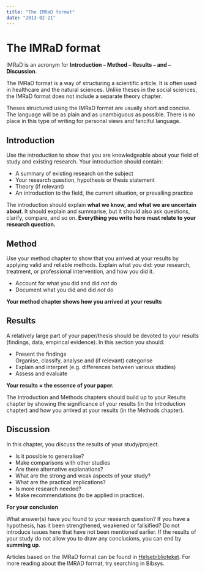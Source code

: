 ```yaml
---
title: "The IMRaD format"
date: "2013-02-21"
---
```


# The IMRaD format

IMRaD is an acronym for **Introduction – Method – Results – and – Discussion**.

The IMRaD format is a way of structuring a scientific article. It is often used in healthcare and the natural sciences. Unlike theses in the social sciences, the IMRaD format does not include a separate theory chapter.

Theses structured using the IMRaD format are usually short and concise. The language will be as plain and as unambiguous as possible. There is no place in this type of writing for personal views and fanciful language.

## Introduction

Use the introduction to show that you are knowledgeable about your field of study and existing research. Your introduction should contain:

- A summary of existing research on the subject 
- Your research question, hypothesis or thesis statement
- Theory (if relevant)
- An introduction to the field, the current situation, or prevailing practice

The introduction should explain **what we know, and what we are uncertain about**. It should explain and summarise, but it should also ask questions, clarify, compare, and so on. **Everything you write here must relate to your research question.**

## Method

Use your method chapter to show that you arrived at your results by applying valid and reliable methods. Explain what you did: your research, treatment, or professional intervention, and how you did it.

- Account for what you did and did _not_ do  
- Document what you did and did _not_ do  

**Your method chapter shows how you arrived at your results**

## Results

A relatively large part of your paper/thesis should be devoted to your results (findings, data, empirical evidence). In this section you should:

- Present the findings   
    Organise, classify, analyse and (if relevant) categorise 
- Explain and interpret (e.g. differences between various studies)
- Assess and evaluate 

**Your results = the essence of your paper.** 

The Introduction and Methods chapters should build up to your Results chapter by showing the significance of your results (in the Introduction chapter) and how you arrived at your results (in the Methods chapter).

## Discussion

In this chapter, you discuss the results of your study/project.

- Is it possible to generalise?
- Make comparisons with other studies
- Are there alternative explanations?
- What are the strong and weak aspects of your study?
- What are the practical implications?
- Is more research needed?
- Make recommendations (to be applied in practice).

**For your conclusion** 

What answer(s) have you found to your research question? If you have a hypothesis, has it been strengthened, weakened or falisified? Do not introduce issues here that have not been mentioned earlier. If the results of your study do not allow you to draw any conclusions, you can end by **summing up**.

Articles based on the IMRaD format can be found in [Helsebiblioteket](https://www.helsebiblioteket.no/). For more reading about the IMRAD format, try searching in Bibsys. 
